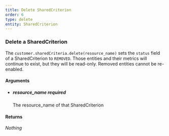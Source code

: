 ```yaml
---
title: Delete SharedCriterion 
order: 6
type: delete
entity: SharedCriterion 
---
```


### Delete a SharedCriterion 

The `customer.sharedCriteria.delete(resource_name)` sets the `status` field of a SharedCriterion to `REMOVED`. Those entities and their metrics will continue to exist, but they will be read-only. Removed entities cannot be re-enabled.


#### Arguments

-   ##### resource_name _required_
    The resource_name of that SharedCriterion


#### Returns

_Nothing_